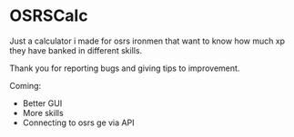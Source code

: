 # OSRSCalc
Just a calculator i made for osrs ironmen that want to know how much xp they have banked in different skills.

Thank you for reporting bugs and giving tips to improvement.

Coming:
- Better GUI
- More skills
- Connecting to osrs ge via API
